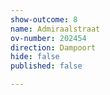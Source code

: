 ```yaml
---
show-outcome: 8
name: Admiraalstraat
ov-number: 202454
direction: Dampoort
hide: false
published: false

---
```

